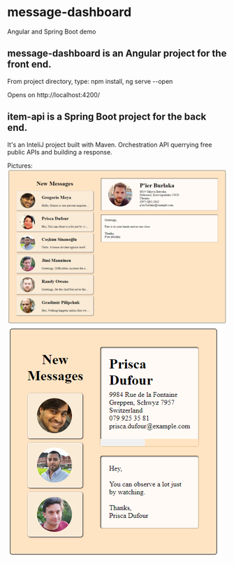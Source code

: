 # message-dashboard
Angular and Spring Boot demo

## message-dashboard is an Angular project for the front end.
From project directory, type:
npm install,
ng serve --open

Opens on http://localhost:4200/


## item-api is a Spring Boot project for the back end.
It's an InteliJ project built with Maven.
Orchestration API querrying free public APIs and building a response.

Pictures:
![](https://github.com/DerekThree/message-dashboard/blob/main/message-dashboard.PNG)
![](https://github.com/DerekThree/message-dashboard/blob/main/message-dashboard2.PNG)
